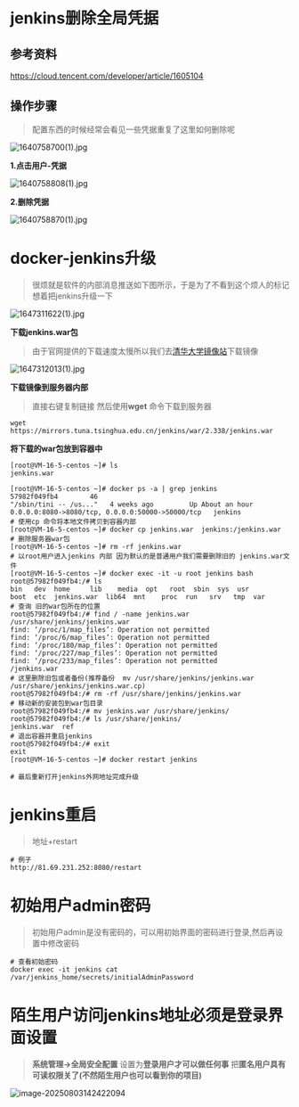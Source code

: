 # jenkins删除全局凭据

## 参考资料

https://cloud.tencent.com/developer/article/1605104

## 操作步骤

> 配置东西的时候经常会看见一些凭据重复了这里如何删除呢

![1640758700(1).jpg](https://gitee.com/yaolliuyang/blogImages/raw/master/blogImages/yBQJftLuzq4EUM5.png)

**1.点击用户-凭据**

![1640758808(1).jpg](https://gitee.com/yaolliuyang/blogImages/raw/master/blogImages/9K1a6j4cx5pheWg.png)

**2.删除凭据**

![1640758870(1).jpg](https://gitee.com/yaolliuyang/blogImages/raw/master/blogImages/X6J8GpOrvInQtyP.png)

#  docker-jenkins升级

> 很烦就是软件的内部消息推送如下图所示，于是为了不看到这个烦人的标记想着把jenkins升级一下

![1647311622(1).jpg](https://gitee.com/yaolliuyang/blogImages/raw/master/blogImages/kaXu2Mo4OwsGiUh.png)





**下载jenkins.war包**

> 由于官网提供的下载速度太慢所以我们去[清华大学镜像站](https://mirrors.tuna.tsinghua.edu.cn/jenkins/war/)下载镜像

![1647312013(1).jpg](https://gitee.com/yaolliuyang/blogImages/raw/master/blogImages/RTYo93OzLe6MbiE.png)

**下载镜像到服务器内部**

> 直接右键复制链接 然后使用**wget** 命令下载到服务器

```shell
wget https://mirrors.tuna.tsinghua.edu.cn/jenkins/war/2.338/jenkins.war
```

**将下载的war包放到容器中**

```shell
[root@VM-16-5-centos ~]# ls
jenkins.war

[root@VM-16-5-centos ~]# docker ps -a | grep jenkins
57982f049fb4        46                                      "/sbin/tini -- /us..."   4 weeks ago         Up About an hour          0.0.0.0:8080->8080/tcp, 0.0.0.0:50000->50000/tcp   jenkins
# 使用cp 命令将本地文件拷贝到容器内部
[root@VM-16-5-centos ~]# docker cp jenkins.war  jenkins:/jenkins.war
# 删除服务器war包
[root@VM-16-5-centos ~]# rm -rf jenkins.war
# 以root用户进入jenkins 内部 因为默认的是普通用户我们需要删除旧的 jenkins.war文件
[root@VM-16-5-centos ~]# docker exec -it -u root jenkins bash
root@57982f049fb4:/# ls
bin   dev  home		lib    media  opt   root  sbin	sys  usr
boot  etc  jenkins.war	lib64  mnt    proc  run   srv	tmp  var
# 查询 旧的war包所在的位置
root@57982f049fb4:/# find / -name jenkins.war
/usr/share/jenkins/jenkins.war
find: ‘/proc/1/map_files’: Operation not permitted
find: ‘/proc/6/map_files’: Operation not permitted
find: ‘/proc/180/map_files’: Operation not permitted
find: ‘/proc/227/map_files’: Operation not permitted
find: ‘/proc/233/map_files’: Operation not permitted
/jenkins.war
# 这里删除旧包或者备份(推荐备份  mv /usr/share/jenkins/jenkins.war /usr/share/jenkins/jenkins.war.cp)
root@57982f049fb4:/# rm -rf /usr/share/jenkins/jenkins.war
# 移动新的安装包到war包目录
root@57982f049fb4:/# mv jenkins.war /usr/share/jenkins/
root@57982f049fb4:/# ls /usr/share/jenkins/
jenkins.war  ref
# 退出容器并重启jenkins
root@57982f049fb4:/# exit
exit
[root@VM-16-5-centos ~]# docker restart jenkins

# 最后重新打开jenkins外网地址完成升级
```

#  jenkins重启

> 地址+restart  

```shell
# 例子
http://81.69.231.252:8080/restart
```

#  初始用户admin密码

> 初始用户admin是没有密码的，可以用初始界面的密码进行登录,然后再设置中修改密码

```shell
# 查看初始密码
docker exec -it jenkins cat /var/jenkins_home/secrets/initialAdminPassword
```



#  陌生用户访问jenkins地址必须是登录界面设置

> **系统管理->全局安全配置**  设置为**登录用户才可以做任何事**  把**匿名用户具有可读权限关了(不然陌生用户也可以看到你的项目)**

![image-20250803142422094](https://gitee.com/yaolliuyang/blogImages/raw/master/blogImages/image-20250803142422094.png)





